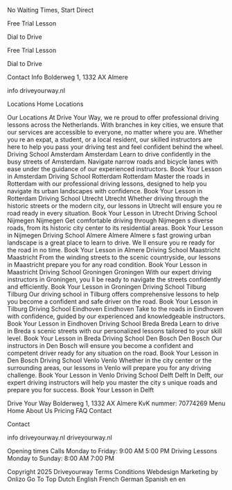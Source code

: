 No Waiting Times, Start Direct

Free Trial Lesson

 Dial to Drive

Free Trial Lesson

 Dial to Drive

 Contact Info
 Bolderweg 1, 1332 AX Almere

 info driveyourway.nl

 Locations
 Home 
 Locations

 Our Locations
At Drive Your Way, we re proud to offer professional driving lessons across the Netherlands. With branches in key cities, we ensure that our services are accessible to everyone, no matter where you are. Whether you re an expat, a student, or a local resident, our skilled instructors are here to help you pass your driving test and feel confident behind the wheel. 
 Driving School Amsterdam
Amsterdam
Learn to drive confidently in the busy streets of Amsterdam. Navigate narrow roads and bicycle lanes with ease under the guidance of our experienced instructors.
 Book Your Lesson in Amsterdam
 Driving School Rotterdam
Rotterdam
Master the roads in Rotterdam with our professional driving lessons, designed to help you navigate its urban landscapes with confidence.
 Book Your Lesson in Rotterdam
 Driving School Utrecht
Utrecht
Whether driving through the historic streets or the modern city, our lessons in Utrecht will ensure you re road ready in every situation.
 Book Your Lesson in Utrecht
 Driving School Nijmegen
Nijmegen
Get comfortable driving through Nijmegen s diverse roads, from its historic city center to its residential areas.
 Book Your Lesson in Nijmegen
 Driving School Almere
Almere
Almere s fast growing urban landscape is a great place to learn to drive. We ll ensure you re ready for the road in no time.
 Book Your Lesson in Almere
 Driving School Maastricht
Maastricht
From the winding streets to the scenic countryside, our lessons in Maastricht prepare you for any road condition.
 Book Your Lesson in Maastricht
 Driving School Groningen
Groningen
With our expert driving instructors in Groningen, you ll be ready to navigate the streets confidently and efficiently.
 Book Your Lesson in Groningen
 Driving School Tilburg
Tilburg
Our driving school in Tilburg offers comprehensive lessons to help you become a confident and safe driver on the road.
 Book Your Lesson in Tilburg
 Driving School Eindhoven
Eindhoven
Take to the roads in Eindhoven with confidence, guided by our experienced and knowledgeable instructors.
 Book Your Lesson in Eindhoven
 Driving School Breda
Breda
Learn to drive in Breda s scenic streets with our personalized lessons tailored to your skill level.
 Book Your Lesson in Breda
 Driving School Den Bosch
Den Bosch
Our instructors in Den Bosch will ensure you become a confident and competent driver ready for any situation on the road.
 Book Your Lesson in Den Bosch
 Driving School Venlo
Venlo
Whether in the city center or the surrounding areas, our lessons in Venlo will prepare you for any driving challenge.
 Book Your Lesson in Venlo
 Driving School Delft
Delft
In Delft, our expert driving instructors will help you master the city s unique roads and prepare you for success.
 Book Your Lesson in Delft

Drive Your Way Bolderweg 1, 1332 AX Almere KvK nummer: 70774269 
 Menu
 Home 
 About Us 
 Pricing 
 FAQ 
 Contact 

 Contact

 info driveyourway.nl
 driveyourway.nl 

 Opening times
 Calls
 Monday to Friday: 9:00 AM 5:00 PM
 Driving Lessons
 Monday to Sunday: 8:00 AM 7:00 PM

 Copyright 2025 Driveyourway Terms Conditions Webdesign Marketing by Onlizo
Go To Top
 Dutch English French German Spanish
en en